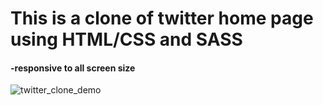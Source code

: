 # This is a clone of twitter home page using HTML/CSS and SASS
  #### -responsive to all screen size	
  ![twitter_clone_demo](https://user-images.githubusercontent.com/48497693/134022278-681e81a3-3610-4f78-89e8-a5ca9f281ab2.gif)
